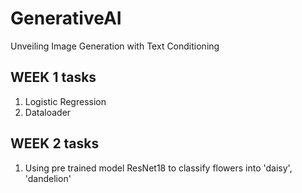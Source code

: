 # GenerativeAI
Unveiling Image Generation with Text Conditioning


## WEEK 1 tasks
1. Logistic Regression
2. Dataloader

## WEEK 2 tasks
1. Using pre trained model ResNet18 to classify flowers into 'daisy', 'dandelion'

